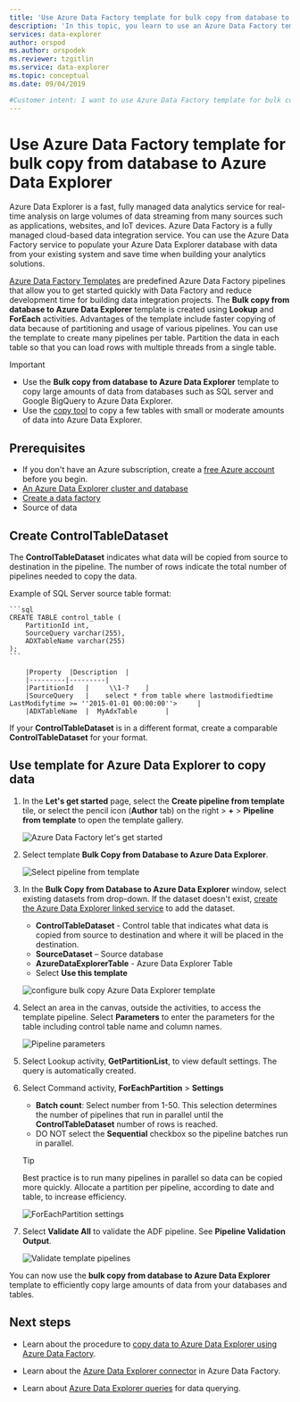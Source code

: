 ```yaml
---
title: 'Use Azure Data Factory template for bulk copy from database to Azure Data Explorer'
description: 'In this topic, you learn to use an Azure Data Factory template for bulk copy from database to Azure Data Explorer'
services: data-explorer
author: orspod
ms.author: orspodek
ms.reviewer: tzgitlin
ms.service: data-explorer
ms.topic: conceptual
ms.date: 09/04/2019

#Customer intent: I want to use Azure Data Factory template for bulk copy from database to Azure Data Explorer.
---
```


# Use Azure Data Factory template for bulk copy from database to Azure Data Explorer

Azure Data Explorer is a fast, fully managed data analytics service for real-time analysis on large volumes of data streaming from many sources such as applications, websites, and IoT devices. Azure Data Factory is a fully managed cloud-based data integration service. You can use the Azure Data Factory service to populate your Azure Data Explorer database with data from your existing system and save time when building your analytics solutions. 

[Azure Data Factory Templates](/azure/data-factory/solution-templates-introduction) are predefined Azure Data Factory pipelines that allow you to get started quickly with Data Factory and reduce development time for building data integration projects. 
The **Bulk copy from database to Azure Data Explorer** template is created using **Lookup** and **ForEach** activities. Advantages of the template include faster copying of data because of partitioning and usage of various pipelines. You can use the template to create many pipelines per table. Partition the data in each table so that you can load rows with multiple threads from a single table. 

> [!IMPORTANT]
> * Use the **Bulk copy from database to Azure Data Explorer** template to copy large amounts of data from databases such as SQL server and Google BigQuery to Azure Data Explorer. 
> * Use the [copy tool](data-factory-load-data.md) to copy a few tables with small or moderate amounts of data into Azure Data Explorer. 

## Prerequisites

* If you don't have an Azure subscription, create a [free Azure account](https://azure.microsoft.com/free/) before you begin.
* [An Azure Data Explorer cluster and database](create-cluster-database-portal.md)
* [Create a data factory](data-factory-load-data.md#create-a-data-factory)
* Source of data

## Create ControlTableDataset

The **ControlTableDataset** indicates what data will be copied from source to destination in the pipeline. The number of rows indicate the total number of pipelines needed to copy the data.

Example of SQL Server source table format:
    
    ```sql   
    CREATE TABLE control_table (
        PartitionId int,
        SourceQuery varchar(255),
        ADXTableName varchar(255)
    );
    ```    

        |Property  |Description  |
        |---------|---------|
        |PartitionId   |     \\1-?    |  
        |SourceQuery   |    select * from table where lastmodifiedtime  LastModifytime >= ''2015-01-01 00:00:00''>     |  
        |ADXTableName  |  MyAdxTable       |  

If your **ControlTableDataset** is in a different format, create a comparable **ControlTableDataset** for your format.

## Use template for Azure Data Explorer to copy data

1. In the **Let's get started** page, select the **Create pipeline from template** tile, or select the pencil icon (**Author** tab) on the right > **+** > **Pipeline from template** to open the template gallery.

    ![Azure Data Factory let's get started](media/data-factory-template/adf-get-started.png)

1. Select template **Bulk Copy from Database to Azure Data Explorer**.
 
    ![Select pipeline from template](media/data-factory-template/pipeline-from-template.png)

1.  In the **Bulk Copy from Database to Azure Data Explorer** window, select existing datasets from drop-down. If the dataset doesn't exist, [create the Azure Data Explorer linked service](data-factory-load-data.md#create-the-azure-data-explorer-linked-service) to add the dataset.

    * **ControlTableDataset** - Control table that indicates what data is copied from source to destination and where it will be placed in the destination. 
    * **SourceDataset** – Source database 
    * **AzureDataExplorerTable** - Azure Data Explorer Table
    * Select **Use this template**

    ![configure bulk copy Azure Data Explorer template](media/data-factory-template/configure-bulk-copy-adx-template.png)

1. Select an area in the canvas, outside the activities, to access the template pipeline. Select **Parameters** to enter the parameters for the table including control table name and column names.

    ![Pipeline parameters](media/data-factory-template/pipeline-parameters.png)

1.	Select Lookup activity, **GetPartitionList**, to view default settings. The query is automatically created.
1.	Select Command activity, **ForEachPartition** > **Settings**
    * **Batch count**: Select number from 1-50. This selection determines the number of pipelines that run in parallel until the **ControlTableDataset** number of rows is reached. 
    * DO NOT select the **Sequential** checkbox so the pipeline batches run in parallel.
    
    > [!TIP]
    > Best practice is to run many pipelines in parallel so data can be copied more quickly. Allocate a partition per pipeline, according to date and table, to increase efficiency.

    ![ForEachPartition settings](media/data-factory-template/foreach-partition-settings.png)

1. Select **Validate All** to validate the ADF pipeline. See **Pipeline Validation Output**.

    ![Validate template pipelines](media/data-factory-template/validate-template-pipelines.png)

You can now use the **bulk copy from database to Azure Data Explorer** template to efficiently copy large amounts of data from your databases and tables.

## Next steps

* Learn about the procedure to [copy data to Azure Data Explorer using Azure Data Factory](data-factory-load-data.md).

* Learn about the [Azure Data Explorer connector](/azure/data-factory/connector-azure-data-explorer) in Azure Data Factory.

* Learn about [Azure Data Explorer queries](/azure/data-explorer/web-query-data) for data querying.






